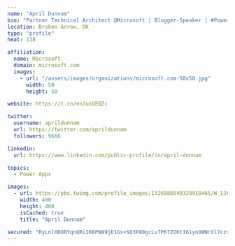 ```yaml
---
name: "April Dunnam"
bio: "Partner Technical Architect @Microsoft | Blogger-Speaker | #PowerApps, #PowerAutomate, #Office365, #SharePoint | #WIT | #Karaoke Queen"
location: Broken Arrow, OK
type: "profile"
heat: 138

affiliation:
  name: Microsoft
  domain: microsoft.com
  images:
    - url: "/assets/images/organizations/microsoft.com-50x50.jpg"
      width: 50
      height: 50

website: https://t.co/enJuiGEQZc

twitter:
  username: aprildunnam
  url: https://twitter.com/aprildunnam
  followers: 9666

linkedin:
  url: https://www.linkedin.com/public-profile/in/april-dunnam

topics:
  - Power Apps

images:
  - url: https://pbs.twimg.com/profile_images/1326986540329918465/W_IJ6Ih2_400x400.jpg
    width: 400
    height: 400
    isCached: true
    title: "April Dunnam"

secured: "RyLnlXBDRYqnQRiIR8PW89jE1Gs+SD3F80gcLv7P6TZO6tI61ynOWNrXl7czsglPT0jcAEYw0yMvEc8MS712vnWowRE6PbdVWrAQi3pajupWaxYKgGIpCW9ZdD5O13vix08GOX9caBXS6JCTHj6GWXEUDsVhDZwEF/D9xgtuC+2bDMinGg4q4IVtvKMZGBF/+wS9/AJK0576BcQQM91YOpJeDgqxJZ3PcxkglcD4SFa++SFZzaKThG0vWNzI44ByWeMjIh6L03U7nKfsU2HNL5jTgMCOQeLpEA3kEpfCj7Cal2GsATiXvpTaJdcFT4ecHEwV4D6/2abIOyFRR+IbjbaFamRjH7sX5VO8HVeXSZowlEbzGIPf6woSUNHe89DutgGaG4WLY/w0MzTVyb9JKFbGUprqy/9lbmGdxlC0J2I=;G8Ae/ngnUQeoHWFNSdK3/Q=="
---
```


